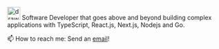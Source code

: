 

 <img src="https://raw.githubusercontent.com/MartinHeinz/MartinHeinz/master/wave.gif" alt="drawing" width="30"/> Software Developer that goes above and beyond building complex applications with TypeScript, React.js, Next.js, Nodejs and Go.

 
📫 How to reach me: Send an [email](mailto:hjpunzalan@gmail.com)!
